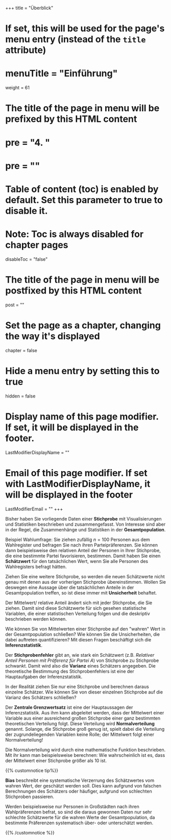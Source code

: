 +++
title = "Überblick"
# If set, this will be used for the page's menu entry (instead of the `title` attribute)
# menuTitle = "Einführung"
weight = 61
# The title of the page in menu will be prefixed by this HTML content
# pre = "<b>4. </b>"
# pre = "<i class='fab fa-github'></i>"
# Table of content (toc) is enabled by default. Set this parameter to true to disable it.
# Note: Toc is always disabled for chapter pages
disableToc = "false"

# The title of the page in menu will be postfixed by this HTML content
post = ""
# Set the page as a chapter, changing the way it's displayed
chapter = false
# Hide a menu entry by setting this to true
hidden = false
# Display name of this page modifier. If set, it will be displayed in the footer.
LastModifierDisplayName = ""
# Email of this page modifier. If set with LastModifierDisplayName, it will be displayed in the footer
LastModifierEmail = ""
+++

Bisher haben Sie vorliegende Daten einer **Stichprobe** mit Visualisierungen und Statistiken beschrieben und zusammengefasst. Von Interesse sind aber in der Regel, die Zusammenhänge und Statistiken in der **Gesamtpopulation**.

Beispiel Wahlumfrage: Sie ziehen zufällig $n=100$ Personen aus dem Wahlregister und befragen Sie nach ihren Parteipräferenzen. Sie können dann beispielsweise den relativen Anteil der Personen in Ihrer Stichprobe, die eine bestimmte Partei favorisieren, bestimmen. Damit haben Sie einen **Schätzwert** für den tatsächlichen Wert, wenn Sie alle Personen des Wahlregisters befragt hätten.

Ziehen Sie eine weitere Stichprobe, so werden die neuen Schätzwerte nicht genau mit denen aus der vorherigen Stichprobe übereinstimmen. Wollen Sie deswegen eine Aussage über die tatsächlichen Anteile in der Gesamtpopulation treffen, so ist diese immer mit **Unsicherheit** behaftet.

Der Mittelwert/ relative Anteil ändert sich mit jeder Stichprobe, die Sie ziehen. Damit sind diese Schätzwerte für sich gesehen statistische Variablen, die einer statistischen Verteilung folgen und die deskriptiv beschrieben werden können.

Wie können Sie von Mittelwerten einer Stichprobe auf den "wahren" Wert in der Gesamtpopulation schließen? Wie können Sie die Unsicherheiten, die dabei auftreten quantifizieren? Mit diesen Fragen beschäftigt sich die **Inferenzstatistik**.

Der **Stichprobenfehler** gibt an, wie stark ein Schätzwert (z.B. *Relativer Anteil Personen mit Präferenz für Partei A*) von Stichprobe zu Stichprobe schwankt. Damit wird also die **Varianz** eines Schätzers angegeben. Die theoretische Bestimmung des Stichprobenfehlers ist eine der Hauptaufgaben der Inferenzstatistik.

In der Realität ziehen Sie nur eine Stichprobe und berechnen daraus einzelne Schätzer. Wie können Sie von dieser einzelnen Stichprobe auf die Varianz des Schätzers schließen?

Der **Zentrale Grenzwertsatz** ist eine der Hauptaussagen der Inferenzstatistik. Aus ihm kann abgeleitet werden, dass der Mittelwert einer Variable aus einer ausreichend großen Stichprobe einer ganz bestimmten theoretischen Verteilung folgt. Diese Verteilung wird **Normalverteilung** genannt. Solange, die Stichprobe groß genug ist, spielt dabei die Verteilung der zugrundeliegenden Variablen keine Rolle; der Mittelwert folgt einer Normalverteilung!

Die Normalverteilung wird durch eine mathematische Funktion beschrieben. Mit ihr kann man beispielsweise berechnen: Wie wahrscheinlich ist es, dass der Mittelwert einer Stichprobe größer als $10$ ist.


{{% customnotice tip%}}

**Bias** beschreibt eine systematische Verzerrung des Schätzwertes vom wahren Wert, der geschätzt werden soll. Dies kann aufgrund von falschen Berechnungen des Schätzers oder häufiger, aufgrund von schlechten Stichproben passieren.

Werden beispielsweise nur Personen in Großstädten nach ihren Wahlpräferenzen befrat, so sind die daraus gewonnen Daten nur sehr schlechte Schätzwerte für die wahren Werte der Gesamtpopulation, da bestimmte Präferenzen systematisch über- oder unterschätzt werden.

{{% /customnotice %}}













>
